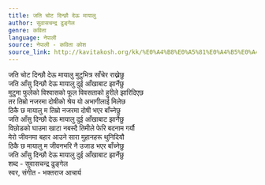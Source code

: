 ```yaml
---
title: जति चोट दिन्छौ देऊ मायालु
author: सुवासचन्द्र ढुङ्गेल
genre: कविता
language: नेपाली
source: नेपाली - कविता कोश
source_link: http://kavitakosh.org/kk/%E0%A4%B8%E0%A5%81%E0%A4%B5%E0%A4%BE%E0%A4%B8%E0%A4%9A%E0%A4%A8%E0%A5%8D%E0%A4%A6%E0%A5%8D%E0%A4%B0_%E0%A4%A2%E0%A5%81%E0%A4%99%E0%A5%8D%E0%A4%97%E0%A5%87%E0%A4%B2
---
```


जति चोट दिन्छौ देऊ मायालु मुटुभित्र साँचेर राख्नेछु  
जति आँसु दिन्छौ देऊ मायालु दुई आँखाबाट झार्नेछु  
मुटुमा फुलेको विश्वासको फूल विवसताको हुरीले झारिदिएछ  
तर तिम्रो नजरमा दोषीको श्रेय यो अभागीलाई मिलेछ  
ठिकै छ मायालु म तिम्रो नजरमा दोषी भएर बाँच्नेछु  
जति आँसु दिन्छौ देऊ मायालु दुई आँखाबाट झार्नेछु  
विछोडको घाउमा खाटा नबस्दै तिमीले फेरि बदनाम गर्यौ  
मेरो जीवनमा बहार आउने सारा मुहानहरू थुनिदियौ  
ठिकै छ मायालु म जीवनभरि नै उजाड भएर बाँच्नेछु  
जति आँसु दिन्छौ देऊ मायालु दुई आँखाबाट झार्नेछु  
शब्द - सुवासचन्द्र ढुङ्गेल  
स्वर, संगीत - भक्तराज आचार्य
